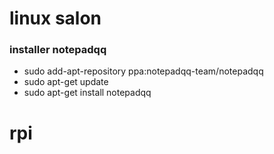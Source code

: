# linux salon
### installer notepadqq
- sudo add-apt-repository ppa:notepadqq-team/notepadqq
- sudo apt-get update
- sudo apt-get install notepadqq

# rpi
